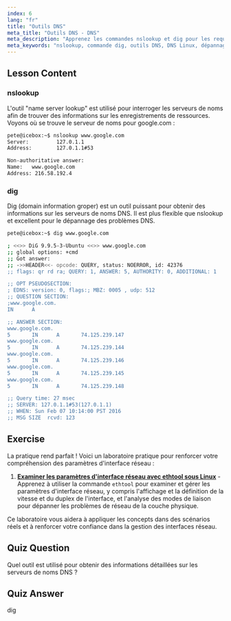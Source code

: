 ```yaml
---
index: 6
lang: "fr"
title: "Outils DNS"
meta_title: "Outils DNS - DNS"
meta_description: "Apprenez les commandes nslookup et dig pour les requêtes DNS et le dépannage sous Linux. Comprenez comment utiliser ces outils DNS essentiels avec notre guide convivial pour débutants."
meta_keywords: "nslookup, commande dig, outils DNS, DNS Linux, dépannage DNS, tutoriel Linux, Linux débutant"
---
```


## Lesson Content

### nslookup

L'outil "name server lookup" est utilisé pour interroger les serveurs de noms afin de trouver des informations sur les enregistrements de ressources. Voyons où se trouve le serveur de noms pour google.com :

```bash
pete@icebox:~$ nslookup www.google.com
Server:         127.0.1.1
Address:        127.0.1.1#53

Non-authoritative answer:
Name:   www.google.com
Address: 216.58.192.4
```

### dig

Dig (domain information groper) est un outil puissant pour obtenir des informations sur les serveurs de noms DNS. Il est plus flexible que nslookup et excellent pour le dépannage des problèmes DNS.

```bash
pete@icebox:~$ dig www.google.com

; <<>> DiG 9.9.5-3-Ubuntu <<>> www.google.com
;; global options: +cmd
;; Got answer:
;; ->>HEADER<<- opcode: QUERY, status: NOERROR, id: 42376
;; flags: qr rd ra; QUERY: 1, ANSWER: 5, AUTHORITY: 0, ADDITIONAL: 1

;; OPT PSEUDOSECTION:
; EDNS: version: 0, flags:; MBZ: 0005 , udp: 512
;; QUESTION SECTION:
;www.google.com.
IN      A

;; ANSWER SECTION:
www.google.com.
5       IN      A       74.125.239.147
www.google.com.
5       IN      A       74.125.239.144
www.google.com.
5       IN      A       74.125.239.146
www.google.com.
5       IN      A       74.125.239.145
www.google.com.
5       IN      A       74.125.239.148

;; Query time: 27 msec
;; SERVER: 127.0.1.1#53(127.0.1.1)
;; WHEN: Sun Feb 07 10:14:00 PST 2016
;; MSG SIZE  rcvd: 123
```

## Exercise

La pratique rend parfait ! Voici un laboratoire pratique pour renforcer votre compréhension des paramètres d'interface réseau :

1. **[Examiner les paramètres d'interface réseau avec ethtool sous Linux](https://labex.io/fr/labs/comptia-examine-network-interface-settings-with-ethtool-in-linux-592759)** - Apprenez à utiliser la commande `ethtool` pour examiner et gérer les paramètres d'interface réseau, y compris l'affichage et la définition de la vitesse et du duplex de l'interface, et l'analyse des modes de liaison pour dépanner les problèmes de réseau de la couche physique.

Ce laboratoire vous aidera à appliquer les concepts dans des scénarios réels et à renforcer votre confiance dans la gestion des interfaces réseau.

## Quiz Question

Quel outil est utilisé pour obtenir des informations détaillées sur les serveurs de noms DNS ?

## Quiz Answer

dig
